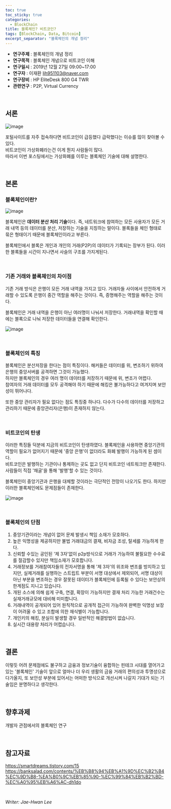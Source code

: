 ```yaml
---
toc: true
toc_sticky: true
categories:
  - BlockChain
title: 블록체인? 비트코인?
tags: [BlockChain, Data, Bitcoin]
excerpt_separator: "블록체인의 개념 정리"
---
```


* **연구주제** : 블록체인의 개념 정리
* **연구목적** : 블록체인 개념으로 비트코인 이해
* **연구일시** : 2019년 12월 27일 09:00~17:00
* **연구자** : 이재환 <ljh951103@naver.com>
* **연구장비** : HP EliteDesk 800 G4 TWR
* **관련연구** : P2P, Virtual Currency

&nbsp;

## 서론
 ![image](https://user-images.githubusercontent.com/57826388/72155282-1d9cad00-33f6-11ea-9410-87f115b086ea.png)

포털사이트를 자주 접속하다면 비트코인이 급등했다 급락했다는 이슈를 많이 찾아볼 수 있다.  
 비트코인이 가상화폐라는건 이게 뭔지 사람들이 많다.   
따라서 이번 포스팅에서는 가상화폐를 이루는 블록체인 기술에 대해 설명한다.

&nbsp;

## 본론
### 블록체인이란?
![image](https://user-images.githubusercontent.com/57826388/72155680-fa263200-33f6-11ea-8bdf-9122ef6364eb.png)

블록체인은 **데이터 분산 처리 기술**이다. 즉, 네트워크에 참여하는 모든 사용자가 모든 거래 내역 등의 데이터를 분산, 저장하는 기술을 지칭하는 말이다. 블록들을 체인 형태로 묶은 형태이기 때문에 블록체인이라고 부른다.

블록체인에서 블록은 개인과 개인의 거래(P2P)의 데이터가 기록되는 장부가 된다. 이러한 블록들을 시간이 지나면서 사슬의 구조를 가지게된다.

&nbsp;

### 기존 거래와 블록체인의 차이점

기존 거래 방식은 은행이 모든 거래 내역을 가지고 있다. 거래자들 사이에서 안전하게 거래할 수 있도록 은행이 중간 역할을 해주는 것이다. 즉, 증명해주는 역할을 해주는 것이다.

블록체인은 거래 내역을 은행이 아닌 여러명이 나눠서 저장한다. 거래내역을 확인할 때에는 블록으로 나눠 저장한 데이터들을 연결해 확인한다.

![image](https://user-images.githubusercontent.com/57826388/72155885-7751a700-33f7-11ea-92ec-b368c014b0bb.png)

&nbsp;

### 블록체인의 특징
블록체인은 분산저장을 한다는 점이 특징이다. 해커들은 데이터를 위, 변조하기 위하여 은행의 중앙서버를 공격하면 그것이 가능했다.   
하지만 블록체인의 경우 여러 명이 데이터를 저장하기 때문에 위, 변조가 어렵다.  
 참여자의 거래 데이터를 모두 공격해야 하기 때문에 해킹은 불가능하다고 여겨지며 보안성이 뛰어나다.

 또한 중앙 관리자가 필요 없다는 점도 특징중 하나다. 다수가 다수의 데이터를 저장하고 관리하기 때문에 중앙관리자(은행)이 존재하지 않는다.

&nbsp;

 ### 비트코인의 탄생
이러한 특징들 덕분에 지금의 비트코인이 탄생하였다. 블록체인을 사용하면 중앙기관의 역할이 필요가 없어지기 때문에 '중앙 은행'이 없더라도 화폐 발행이 가능하게 된 셈이다.  
비트코인은 발행하는 기관이나 통제하는 곳도 없고 단지 비트코인 네트워크만 존재한다. 사람들이 직접 '채굴'을 통해 '발행'할 수 있는 것이다.

블록체인이 중앙기관과 은행을 대체할 것이라는 극단적인 전망이 나오기도 한다. 하지만 이러한 블록체인에도 문제점들이 존재한다.

![image](https://user-images.githubusercontent.com/57826388/72156255-6ce3dd00-33f8-11ea-89c7-c843b8a59312.png)

&nbsp;

### 블록체인의 단점

1. 중앙기관이라는 개념이 없어 문제 발생시 책임 소재가 모호하다.
2. 높은 익명성을 제공하지만 불법 거래대금의 결재, 비자금 조성, 탈세를 가능하게 한다.
3. 신뢰할 수있는 공인된 '제 3자'없이 p2p방식으로 거래가 가능하여 불필요한 수수료를 절감할수 있지만 책임소재가 모호합니다.
4. 거래정보를 거래참여자들의 전자서명을 통해 '제 3자'의 위조와 변조를 방지하고 있지만, 실제거래를 실행하는 스트립트 부분이 서명 대상에서 제외되어, 서명 대상이 아닌 부분을 변조하는 경우 잘못된 데이터가 블록체인에 등록될 수 있다는 보안상의 한계점도 지니고 있습니다.
5. 개된 소스에 의해 쉽게 구축, 연결, 확장이 가능하지만 결재 처리 가능한 거래건수는 실재거래규모에 대비해 미미합니다.
6. 거래내역이 공개되어 있어 원칙적으로 공개적 접근이 가능하여 완벽한 익명성 보장이 어려울 수 있고 조합에 의한 재식별이 가능합니다.
7. 개인키의 해킹, 분실이 발생할 경우 일반적인 해결방법이 없습니다.
8. 실시간 대용량 처리가 어렵습니다.

&nbsp;

## 결론
이렇듯 어려 문제점에도 불구하고 금융과 정보기술이 융합하는 핀테크 시대를 열어가고 있는 '블록체인' 기술이 앞으로 얼마나 더 우리 생활의 금융 거래의 편의성과 투명성으로 다가올지, 또 보안성 부분에 있어서는 어떠한 방식으로 개선시켜 나갈지 기대가 되는 기술임은 분명하다고 생각한다.

&nbsp;

## 향후과제
개발자 관점에서의 블록체인 연구

&nbsp;

## 참고자료

<https://smartdreams.tistory.com/15>  
<https://banksalad.com/contents/%EB%B8%94%EB%A1%9D%EC%B2%B4%EC%9D%B8-%EA%B0%9C%EB%85%90-%EC%99%84%EB%B2%BD-%EC%A0%95%EB%A6%AC-dh1do>

&nbsp;

*Writer: Jae-Hwan Lee*